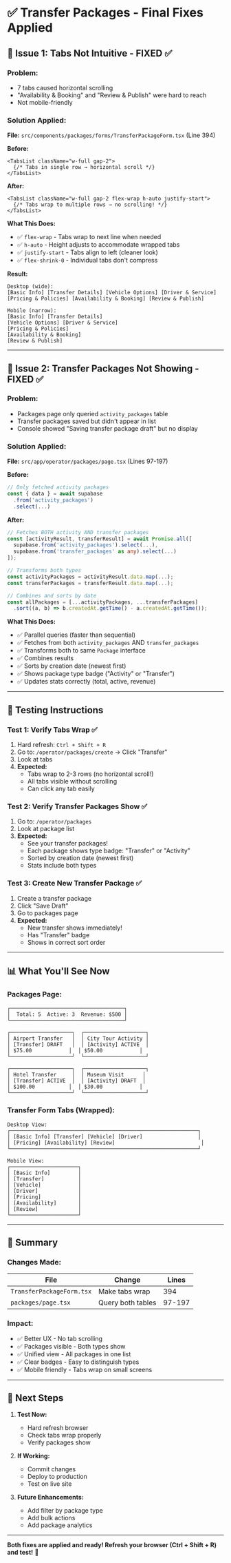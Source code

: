# ✅ Transfer Packages - Final Fixes Applied

## 🐛 Issue 1: Tabs Not Intuitive - FIXED ✅

### Problem:
- 7 tabs caused horizontal scrolling
- "Availability & Booking" and "Review & Publish" were hard to reach
- Not mobile-friendly

### Solution Applied:
**File:** `src/components/packages/forms/TransferPackageForm.tsx` (Line 394)

**Before:**
```tsx
<TabsList className="w-full gap-2">
  {/* Tabs in single row → horizontal scroll */}
</TabsList>
```

**After:**
```tsx
<TabsList className="w-full gap-2 flex-wrap h-auto justify-start">
  {/* Tabs wrap to multiple rows → no scrolling! */}
</TabsList>
```

**What This Does:**
- ✅ `flex-wrap` - Tabs wrap to next line when needed
- ✅ `h-auto` - Height adjusts to accommodate wrapped tabs
- ✅ `justify-start` - Tabs align to left (cleaner look)
- ✅ `flex-shrink-0` - Individual tabs don't compress

**Result:**
```
Desktop (wide):
[Basic Info] [Transfer Details] [Vehicle Options] [Driver & Service]
[Pricing & Policies] [Availability & Booking] [Review & Publish]

Mobile (narrow):
[Basic Info] [Transfer Details]
[Vehicle Options] [Driver & Service]
[Pricing & Policies]
[Availability & Booking]
[Review & Publish]
```

---

## 🐛 Issue 2: Transfer Packages Not Showing - FIXED ✅

### Problem:
- Packages page only queried `activity_packages` table
- Transfer packages saved but didn't appear in list
- Console showed "Saving transfer package draft" but no display

### Solution Applied:
**File:** `src/app/operator/packages/page.tsx` (Lines 97-197)

**Before:**
```typescript
// Only fetched activity packages
const { data } = await supabase
  .from('activity_packages')
  .select(...)
```

**After:**
```typescript
// Fetches BOTH activity AND transfer packages
const [activityResult, transferResult] = await Promise.all([
  supabase.from('activity_packages').select(...),
  supabase.from('transfer_packages' as any).select(...)
]);

// Transforms both types
const activityPackages = activityResult.data.map(...);
const transferPackages = transferResult.data.map(...);

// Combines and sorts by date
const allPackages = [...activityPackages, ...transferPackages]
  .sort((a, b) => b.createdAt.getTime() - a.createdAt.getTime());
```

**What This Does:**
- ✅ Parallel queries (faster than sequential)
- ✅ Fetches from both `activity_packages` AND `transfer_packages`
- ✅ Transforms both to same `Package` interface
- ✅ Combines results
- ✅ Sorts by creation date (newest first)
- ✅ Shows package type badge ("Activity" or "Transfer")
- ✅ Updates stats correctly (total, active, revenue)

---

## 🧪 Testing Instructions

### Test 1: Verify Tabs Wrap ✅
1. Hard refresh: `Ctrl + Shift + R`
2. Go to: `/operator/packages/create` → Click "Transfer"
3. Look at tabs
4. **Expected:**
   - Tabs wrap to 2-3 rows (no horizontal scroll!)
   - All tabs visible without scrolling
   - Can click any tab easily

### Test 2: Verify Transfer Packages Show ✅
1. Go to: `/operator/packages`
2. Look at package list
3. **Expected:**
   - See your transfer packages!
   - Each package shows type badge: "Transfer" or "Activity"
   - Sorted by creation date (newest first)
   - Stats include both types

### Test 3: Create New Transfer Package ✅
1. Create a transfer package
2. Click "Save Draft"
3. Go to packages page
4. **Expected:**
   - New transfer shows immediately!
   - Has "Transfer" badge
   - Shows in correct sort order

---

## 📊 What You'll See Now

### Packages Page:
```
┌─────────────────────────────────────┐
│  Total: 5  Active: 3  Revenue: $500 │
└─────────────────────────────────────┘

┌────────────────────┐  ┌────────────────────┐
│ Airport Transfer   │  │ City Tour Activity │
│ [Transfer] DRAFT   │  │ [Activity] ACTIVE  │
│ $75.00            │  │ $50.00            │
└────────────────────┘  └────────────────────┘

┌────────────────────┐  ┌────────────────────┐
│ Hotel Transfer     │  │ Museum Visit      │
│ [Transfer] ACTIVE  │  │ [Activity] DRAFT  │
│ $100.00           │  │ $30.00            │
└────────────────────┘  └────────────────────┘
```

### Transfer Form Tabs (Wrapped):
```
Desktop View:
┌─────────────────────────────────────────────────────────────┐
│ [Basic Info] [Transfer] [Vehicle] [Driver]                  │
│ [Pricing] [Availability] [Review]                            │
└─────────────────────────────────────────────────────────────┘

Mobile View:
┌──────────────────────┐
│ [Basic Info]         │
│ [Transfer]           │
│ [Vehicle]            │
│ [Driver]             │
│ [Pricing]            │
│ [Availability]       │
│ [Review]             │
└──────────────────────┘
```

---

## 🎯 Summary

### Changes Made:
| File | Change | Lines |
|------|--------|-------|
| `TransferPackageForm.tsx` | Make tabs wrap | 394 |
| `packages/page.tsx` | Query both tables | 97-197 |

### Impact:
- ✅ Better UX - No tab scrolling
- ✅ Packages visible - Both types show
- ✅ Unified view - All packages in one list
- ✅ Clear badges - Easy to distinguish types
- ✅ Mobile friendly - Tabs wrap on small screens

---

## 🚀 Next Steps

1. **Test Now:**
   - Hard refresh browser
   - Check tabs wrap properly
   - Verify packages show

2. **If Working:**
   - Commit changes
   - Deploy to production
   - Test on live site

3. **Future Enhancements:**
   - Add filter by package type
   - Add bulk actions
   - Add package analytics

---

**Both fixes are applied and ready! Refresh your browser (Ctrl + Shift + R) and test!** 🎉


